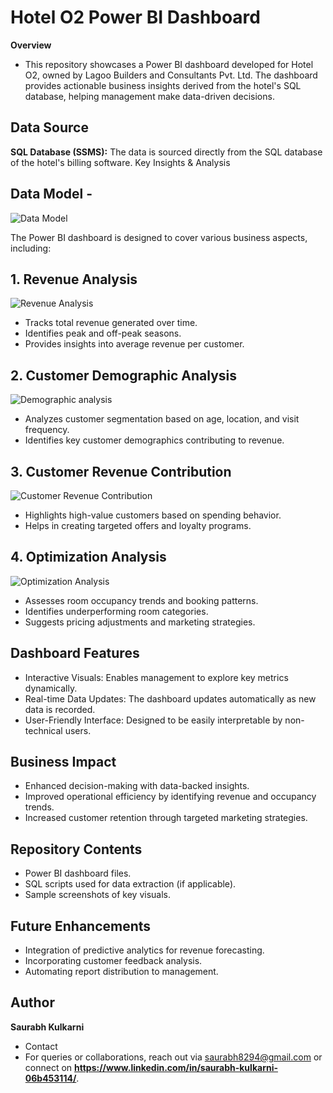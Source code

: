 # Hotel O2 Power BI Dashboard

**Overview**
- This repository showcases a Power BI dashboard developed for Hotel O2, owned by Lagoo Builders and Consultants Pvt. Ltd. The dashboard provides actionable business insights derived from the hotel's SQL database, helping management make data-driven decisions.


## Data Source
**SQL Database (SSMS):**  The data is sourced directly from the SQL database of the hotel's billing software.
Key Insights & Analysis

## Data Model - 
   ![Data Model](https://github.com/user-attachments/assets/592a59c9-b3ec-431e-8497-5217fde6c5d2)


The Power BI dashboard is designed to cover various business aspects, including:
## 1. Revenue Analysis
   ![Revenue Analysis](https://github.com/user-attachments/assets/37ff3e8b-2ef3-423c-99c3-b92359135f0c)

- 	Tracks total revenue generated over time.
- 	Identifies peak and off-peak seasons.
- 	Provides insights into average revenue per customer.


## 2. Customer Demographic Analysis
  ![Demographic analysis](https://github.com/user-attachments/assets/e8b1cdac-55e0-43f0-bba6-3ee1ba01db7b)

- 	Analyzes customer segmentation based on age, location, and visit frequency.
- 	Identifies key customer demographics contributing to revenue.


## 3. Customer Revenue Contribution
  ![Customer Revenue Contribution](https://github.com/user-attachments/assets/cb176a69-5664-4282-89c1-c430dffc2628)
- 	Highlights high-value customers based on spending behavior.
- 	Helps in creating targeted offers and loyalty programs.


## 4. Optimization Analysis
  ![Optimization Analysis](https://github.com/user-attachments/assets/db4ee68b-0c56-4587-a6a1-d131b11df780)

- 	Assesses room occupancy trends and booking patterns.
- 	Identifies underperforming room categories.
- 	Suggests pricing adjustments and marketing strategies.


## Dashboard Features
- 	Interactive Visuals: Enables management to explore key metrics dynamically.
- 	Real-time Data Updates: The dashboard updates automatically as new data is recorded.
- 	User-Friendly Interface: Designed to be easily interpretable by non-technical users.


## Business Impact
- 	Enhanced decision-making with data-backed insights.
- 	Improved operational efficiency by identifying revenue and occupancy trends.
- 	Increased customer retention through targeted marketing strategies.


## Repository Contents
- 	Power BI dashboard files.
- 	SQL scripts used for data extraction (if applicable).
- 	Sample screenshots of key visuals.


## Future Enhancements
- 	Integration of predictive analytics for revenue forecasting.
- 	Incorporating customer feedback analysis.
- 	Automating report distribution to management.


## Author
**Saurabh Kulkarni**
- Contact
- For queries or collaborations, reach out via saurabh8294@gmail.com or connect on **https://www.linkedin.com/in/saurabh-kulkarni-06b453114/**.
